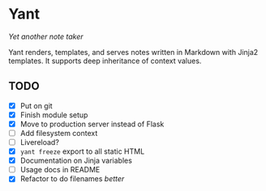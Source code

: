 Yant
===

*Yet another note taker*

Yant renders, templates, and serves notes written in Markdown with Jinja2 templates. It supports deep inheritance of context values.

## TODO

- [x] Put on git
- [x] Finish module setup
- [x] Move to production server instead of Flask
- [ ] Add filesystem context
- [ ] Livereload?
- [x] `yant freeze` export to all static HTML
- [x] Documentation on Jinja variables
- [ ] Usage docs in README
- [x] Refactor to do filenames *better*
